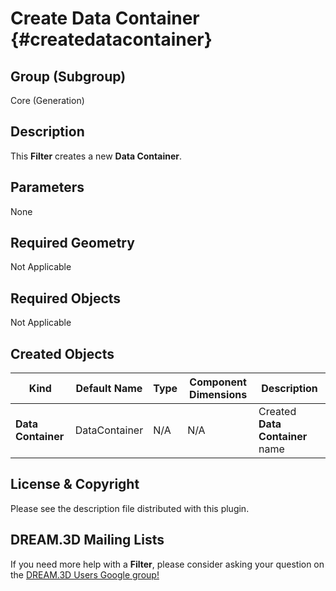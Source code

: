 Create Data Container {#createdatacontainer}
=============

## Group (Subgroup) ##

Core (Generation)

## Description ##

This **Filter** creates a new **Data Container**.

## Parameters ##
None

## Required Geometry ##

Not Applicable

## Required Objects ##

Not Applicable

## Created Objects ##
| Kind | Default Name | Type | Component Dimensions | Description |
|------|--------------|-------------|---------|----------------|
| **Data Container** | DataContainer | N/A | N/A | Created **Data Container** name |


## License & Copyright ##

Please see the description file distributed with this plugin.

## DREAM.3D Mailing Lists ##

If you need more help with a **Filter**, please consider asking your question on the [DREAM.3D Users Google group!](https://groups.google.com/forum/?hl=en#!forum/dream3d-users)
